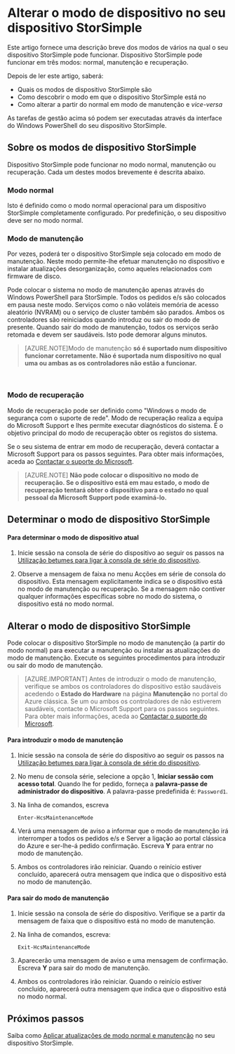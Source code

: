 <properties 
   pageTitle="Alterar o modo de dispositivo StorSimple | Microsoft Azure"
   description="Descreve os modos de dispositivo StorSimple e explica como utilizar o Windows PowerShell para StorSimple para alterar o modo de dispositivo."
   services="storsimple"
   documentationCenter=""
   authors="alkohli"
   manager="carmonm"
   editor="" />
<tags 
   ms.service="storsimple"
   ms.devlang="na"
   ms.topic="article"
   ms.tgt_pltfrm="na"
   ms.workload="na"
   ms.date="06/17/2016"
   ms.author="alkohli" />

# <a name="change-the-device-mode-on-your-storsimple-device"></a>Alterar o modo de dispositivo no seu dispositivo StorSimple

Este artigo fornece uma descrição breve dos modos de vários na qual o seu dispositivo StorSimple pode funcionar. Dispositivo StorSimple pode funcionar em três modos: normal, manutenção e recuperação. 

Depois de ler este artigo, saberá:

- Quais os modos de dispositivo StorSimple são
- Como descobrir o modo em que o dispositivo StorSimple está no
- Como alterar a partir do normal em modo de manutenção e *vice-versa*


As tarefas de gestão acima só podem ser executadas através da interface do Windows PowerShell do seu dispositivo StorSimple.

## <a name="about-storsimple-device-modes"></a>Sobre os modos de dispositivo StorSimple

Dispositivo StorSimple pode funcionar no modo normal, manutenção ou recuperação. Cada um destes modos brevemente é descrita abaixo.

### <a name="normal-mode"></a>Modo normal

Isto é definido como o modo normal operacional para um dispositivo StorSimple completamente configurado. Por predefinição, o seu dispositivo deve ser no modo normal.

### <a name="maintenance-mode"></a>Modo de manutenção

Por vezes, poderá ter o dispositivo StorSimple seja colocado em modo de manutenção. Neste modo permite-lhe efetuar manutenção no dispositivo e instalar atualizações desorganização, como aqueles relacionados com firmware de disco.

Pode colocar o sistema no modo de manutenção apenas através do Windows PowerShell para StorSimple. Todos os pedidos e/s são colocados em pausa neste modo. Serviços como o não voláteis memória de acesso aleatório (NVRAM) ou o serviço de cluster também são parados. Ambos os controladores são reiniciados quando introduz ou sair do modo de presente. Quando sair do modo de manutenção, todos os serviços serão retomada e devem ser saudáveis. Isto pode demorar alguns minutos.

>[AZURE.NOTE]Modo de manutenção **só é suportado num dispositivo funcionar corretamente. Não é suportada num dispositivo no qual uma ou ambas as os controladores não estão a funcionar.**
</br>

### <a name="recovery-mode"></a>Modo de recuperação

Modo de recuperação pode ser definido como "Windows o modo de segurança com o suporte de rede". Modo de recuperação realiza a equipa do Microsoft Support e lhes permite executar diagnósticos do sistema. É o objetivo principal do modo de recuperação obter os registos do sistema.

Se o seu sistema de entrar em modo de recuperação, deverá contactar a Microsoft Support para os passos seguintes. Para obter mais informações, aceda ao [Contactar o suporte do Microsoft](storsimple-contact-microsoft-support.md).

>[AZURE.NOTE] **Não pode colocar o dispositivo no modo de recuperação. Se o dispositivo está em mau estado, o modo de recuperação tentará obter o dispositivo para o estado no qual pessoal da Microsoft Support pode examiná-lo.**

## <a name="determine-storsimple-device-mode"></a>Determinar o modo de dispositivo StorSimple

#### <a name="to-determine-the-current-device-mode"></a>Para determinar o modo de dispositivo atual

1. Inicie sessão na consola de série do dispositivo ao seguir os passos na [Utilização betumes para ligar à consola de série do dispositivo](storsimple-deployment-walkthrough.md#use-putty-to-connect-to-the-device-serial-console).

2. Observe a mensagem de faixa no menu Acções em série de consola do dispositivo. Esta mensagem explicitamente indica se o dispositivo está no modo de manutenção ou recuperação. Se a mensagem não contiver qualquer informações específicas sobre no modo do sistema, o dispositivo está no modo normal.

## <a name="change-the-storsimple-device-mode"></a>Alterar o modo de dispositivo StorSimple 

Pode colocar o dispositivo StorSimple no modo de manutenção (a partir do modo normal) para executar a manutenção ou instalar as atualizações do modo de manutenção. Execute os seguintes procedimentos para introduzir ou sair do modo de manutenção.

> [AZURE.IMPORTANT] Antes de introduzir o modo de manutenção, verifique se ambos os controladores do dispositivo estão saudáveis acedendo o **Estado do Hardware** na página **Manutenção** no portal do Azure clássica. Se um ou ambos os controladores de não estiverem saudáveis, contacte o Microsoft Support para os passos seguintes. Para obter mais informações, aceda ao [Contactar o suporte do Microsoft](storsimple-contact-microsoft-support.md).

#### <a name="to-enter-maintenance-mode"></a>Para introduzir o modo de manutenção

1. Inicie sessão na consola de série do dispositivo ao seguir os passos na [Utilização betumes para ligar à consola de série do dispositivo](storsimple-deployment-walkthrough.md#use-putty-to-connect-to-the-device-serial-console).

2. No menu de consola série, selecione a opção 1, **Iniciar sessão com acesso total**. Quando lhe for pedido, forneça a **palavra-passe de administrador do dispositivo**. A palavra-passe predefinida é: `Password1`.

3. Na linha de comandos, escreva 

    `Enter-HcsMaintenanceMode`

4. Verá uma mensagem de aviso a informar que o modo de manutenção irá interromper a todos os pedidos e/s e Server a ligação ao portal clássica do Azure e ser-lhe-á pedido confirmação. Escreva **Y** para entrar no modo de manutenção.

5. Ambos os controladores irão reiniciar. Quando o reinício estiver concluído, aparecerá outra mensagem que indica que o dispositivo está no modo de manutenção.


#### <a name="to-exit-maintenance-mode"></a>Para sair do modo de manutenção

1. Inicie sessão na consola de série do dispositivo. Verifique se a partir da mensagem de faixa que o dispositivo está no modo de manutenção.

2. Na linha de comandos, escreva:

    `Exit-HcsMaintenanceMode`

3. Aparecerão uma mensagem de aviso e uma mensagem de confirmação. Escreva **Y** para sair do modo de manutenção.

4. Ambos os controladores irão reiniciar. Quando o reinício estiver concluído, aparecerá outra mensagem que indica que o dispositivo está no modo normal.


## <a name="next-steps"></a>Próximos passos

Saiba como [Aplicar atualizações de modo normal e manutenção](storsimple-update-device.md) no seu dispositivo StorSimple.

